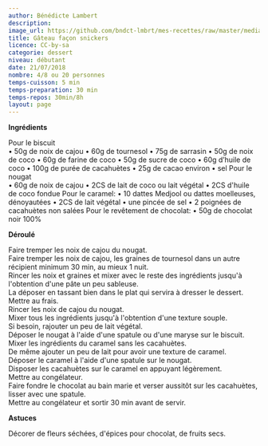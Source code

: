```yaml
---
author: Bénédicte Lambert
description: 
image_url: https://github.com/bndct-lmbrt/mes-recettes/raw/master/medias/snickers.jpg
title: Gâteau façon snickers
licence: CC-by-sa
categorie: dessert
niveau: débutant
date: 21/07/2018
nombre: 4/8 ou 20 personnes
temps-cuisson: 5 min
temps-preparation: 30 min
temps-repos: 30min/8h
layout: page
---
```



**Ingrédients**  
 

Pour le biscuit  
•	50g de noix de cajou
•	60g de tournesol
•	75g de sarrasin
•	50g de noix de coco
•	60g de farine de coco
•	50g de sucre de coco
•	60g d’huile de coco
•	100g de purée de cacahuètes
•	25g de cacao environ
•	sel
Pour le nougat  
•	60g de noix de cajou
• 2CS de lait de coco ou lait végétal
•	2CS d'huile de coco fondue
Pour le caramel:
•	10 dattes Medjool ou dattes moelleuses, dénoyautées
•	2CS de lait végétal
•	une pincée de sel
•	2 poignées de cacahuètes non salées 
Pour le revêtement de chocolat:
•	50g de chocolat noir 100%


**Déroulé**  

Faire tremper les noix de cajou du nougat.  
Faire tremper les noix de cajou, les graines de tournesol dans un autre récipient minimum 30 min, au mieux 1 nuit.  
Rincer les noix et graines et mixer avec le reste des ingrédients jusqu'à l'obtention d'une pâte un peu sableuse.  
La déposer en tassant bien dans le plat qui servira à dresser le dessert. 
Mettre au frais.  
Rincer les noix de cajou du nougat.  
Mixer tous les ingrédients jusqu'à l'obtention d'une texture souple.  
Si besoin, rajouter un peu de lait végétal.  
Déposer le nougat à l'aide d'une spatule ou d'une maryse sur le biscuit.  
Mixer les ingrédients du caramel sans les cacahuètes.  
De même ajouter un peu de lait pour avoir une texture de caramel.   
Déposer le caramel à l'aide d'une spatule sur le nougat.  
Disposer les cacahuètes sur le caramel en appuyant légèrement.  
Mettre au congélateur.  
Faire fondre le chocolat au bain marie et verser aussitôt sur les cacahuètes, lisser avec une spatule.  
Mettre au congélateur et sortir 30 min avant de servir.  

 
**Astuces** 

Décorer de fleurs séchées, d'épices pour chocolat, de fruits secs. 

